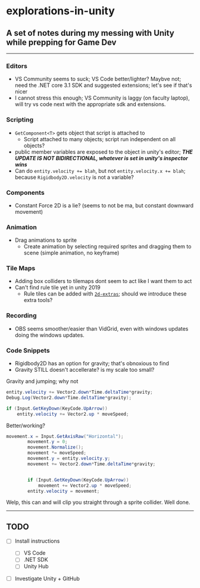 # explorations-in-unity

## A set of notes during my messing with Unity while prepping for Game Dev

---

### Editors

* VS Community seems to suck; VS Code better/lighter?  Maybve not; need the .NET core 3.1 SDK and suggested extensions; let's see if that's nicer
 * I cannot stress this enough; VS Community is laggy (on faculty laptop), will try vs code next with the appropriate sdk and extensions.


### Scripting

* `GetComponent<T>` gets object that script is attached to
  * Script attached to many objects; script run independent on all objects?
* public member variables are exposed to the object in unity's editor; ***THE UPDATE IS NOT BIDIRECTIONAL, whatever is set in unity's inspector wins***
* Can do `entity.velocity += blah`, but not `entity.velocity.x += blah`; because `Rigidbody2D.velocity` is not a variable?

### Components

* Constant Force 2D is a lie?  (seems to not be ma, but constant downward movement)

### Animation

* Drag animations to sprite
  * Create animation by selecting required sprites and dragging them to scene (simple animation, no keyframe)
  
### Tile Maps

* Adding box colliders to tilemaps dont seem to act like I want them to act
* Can't find rule tile yet in unity 2019
  * Rule tiles can be added with [`2d-extras`](https://github.com/Unity-Technologies/2d-extras); should we introduce these extra tools?
  
### Recording

* OBS seems smoother/easier than VidGrid, even with windows updates doing the windows updates.

### Code Snippets

* Rigidbody2D has an option for gravity; that's obnoxious to find
 * Gravity STILL doesn't accellerate? is my scale too small?

Gravity and jumping; why not
```cs
entity.velocity += Vector2.down*Time.deltaTime*gravity;
Debug.Log(Vector2.down*Time.deltaTime*gravity);

if (Input.GetKeyDown(KeyCode.UpArrow))
    entity.velocity += Vector2.up * moveSpeed;
```

Better/working?
```cs
movement.x = Input.GetAxisRaw("Horizontal");
        movement.y = 0;
        movement.Normalize();
        movement *= moveSpeed;
        movement.y = entity.velocity.y;
        movement += Vector2.down*Time.deltaTime*gravity;


        if (Input.GetKeyDown(KeyCode.UpArrow))
            movement += Vector2.up * moveSpeed;
        entity.velocity = movement;
```

Welp, this can and will clip you straight through a sprite collider.  Well done.

---
## TODO

- [ ] Install instructions
  - [ ] VS Code
  - [ ] .NET SDK 
  - [ ] Unity Hub
- [ ] Investigate Unity + GitHub


